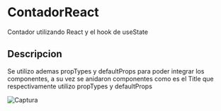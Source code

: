 # ContadorReact

Contador utilizando React y el hook de useState

## Descripcion

Se utilizo ademas propTypes y defaultProps para poder integrar los componentes, a su vez se anidaron componentes como es el Title que respectivamente utilizo propTypes y defaultProps

![Captura](https://github.com/user-attachments/assets/92d517fb-b427-4520-8373-63276b94a2f2)
